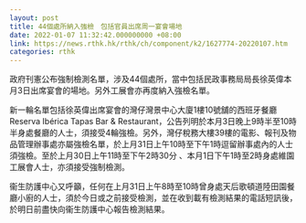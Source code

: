 ```yaml
---
layout: post
title: 44個處所納入強檢　包括官員出席周一宴會場地
date: 2022-01-07 11:32:42.000000000 +08:00
link: https://news.rthk.hk/rthk/ch/component/k2/1627774-20220107.htm
categories: rthk
---
```


政府刊憲公布強制檢測名單，涉及44個處所，當中包括民政事務局局長徐英偉本月3日出席宴會的場地。另外工展會亦再度納入強檢名單。

新一輪名單包括徐英偉出席宴會的灣仔灣景中心大廈1樓10號舖的西班牙餐廳 Reserva Ibérica Tapas Bar & Restaurant，公告列明於本月3日晚上9時半至10時半身處餐廳的人士，須接受4輪強檢。另外，灣仔稅務大樓39樓的電影、報刊及物品管理辦事處亦屬強檢名單，於上月31日上午10時至下午1時逗留辦事處內的人士須強檢。至於上月30日上午11時至下午2時30分 、本月1日下午1時至2時身處維園工展會人士，亦須接受強制檢測。

衞生防護中心又呼籲，任何在上月31日上午8時至10時曾身處天后歌頓道陸田園餐廳小廚的人士，須於今日或之前接受檢測，並在收到載有檢測結果的電話短訊後，於明日前盡快向衞生防護中心報告檢測結果。
